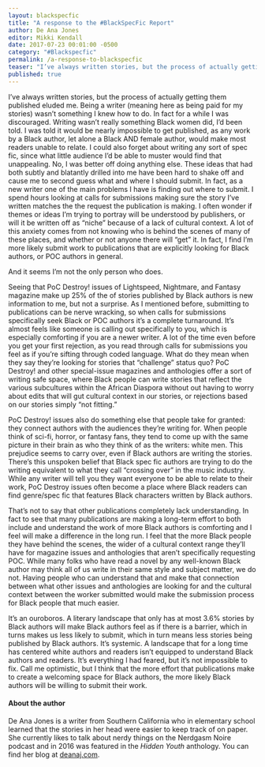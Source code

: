 ```yaml
---
layout: blackspecfic
title: "A response to the #BlackSpecFic Report"
author: De Ana Jones
editor: Mikki Kendall
date: 2017-07-23 00:01:00 -0500
category: "#Blackspecfic"
permalink: /a-response-to-blackspecfic
teaser: "I’ve always written stories, but the process of actually getting them published eluded me."
published: true
---
```


I’ve always written stories, but the process of actually getting them published eluded me. Being a writer (meaning here as being paid for my stories) wasn’t something I knew how to do. In fact for a while I was discouraged. Writing wasn’t really something Black women did, I’d been told. I was told it would be nearly impossible to get published, as any work by a Black author, let alone a Black AND female author, would make most readers unable to relate. I could also forget about writing any sort of spec fic, since what little audience I’d be able to muster would find that unappealing. No, I was better off doing anything else. These ideas that had both subtly and blatantly drilled into me have been hard to shake off and cause me to second guess what and where I should submit. In fact, as a new writer one of the main problems I have is finding out where to submit. I spend hours looking at calls for submissions making sure the story I’ve written matches the the request the publication is making. I often wonder if themes or ideas I’m trying to portray will be understood by publishers, or will it be written off as “niche” because of a lack of cultural context. A lot of this anxiety comes from not knowing who is behind the scenes of many of these places, and whether or not anyone there will “get” it. In fact, I find I’m more likely submit work to  publications that are explicitly looking for Black authors, or POC authors in general.

And it seems I’m not the only person who does.

Seeing that PoC Destroy! issues of Lightspeed, Nightmare, and Fantasy magazine make up 25% of the of stories published by Black authors is new information to me, but not a surprise. As I mentioned before, submitting to publications can be nerve wracking, so when calls for submissions specifically seek Black or POC authors it’s a complete turnaround. It’s almost feels like someone is calling out specifically to you, which is especially comforting if you are a newer writer. A lot of the time even before you get your first rejection, as you read through calls for submissions you feel as if you’re sifting through coded language. What do they mean when they say they’re looking for stories that “challenge” status quo? PoC Destroy! and other special-issue magazines and anthologies offer a sort of writing safe space, where Black people can write stories that reflect the various subcultures within the African Diaspora without out having to worry about edits that will gut cultural context in our stories, or rejections based on our stories simply “not fitting.”

PoC Destroy! issues also do something else that people take for granted: they connect authors with the audiences they’re writing for. When people think of sci-fi, horror, or fantasy fans, they tend to come up with the same picture in their brain as who they think of as the writers: white men. This prejudice seems to carry over, even if Black authors are writing the stories. There’s this unspoken belief that Black spec fic authors are trying to do the writing equivalent to what they call “crossing over” in the music industry. While any writer will tell you they want everyone to be able to relate to their work, PoC Destroy issues often become a place where Black readers can find genre/spec fic that features Black characters written by Black authors.

That’s not to say that other publications completely lack understanding. In fact to see that many publications are making a long-term effort to both include and understand the work of more Black authors is comforting and I feel will make a difference in the long run. I feel that the more Black people they have behind the scenes, the wider of a cultural context range they’ll have for magazine issues and anthologies that aren’t specifically requesting POC. While many folks who have read a novel by any well-known Black author may think all of us write in their same style and subject matter, we do not. Having people who can understand that and make that connection between what other issues and anthologies are looking for and the cultural context between the worker submitted would make the submission process for Black people that much easier.

It’s an ouroboros. A literary landscape that only has at most 3.6% stories by Black authors will make Black authors feel as if there is a barrier, which in turns makes us less likely to submit, which in turn means less stories being published by Black authors. It’s systemic. A landscape that for a long time has centered white authors and readers isn’t equipped to understand Black authors and readers. It’s everything I had feared, but it’s not impossible to fix. Call me optimistic, but I think that the more effort that publications make to create a welcoming space for Black authors, the more likely Black authors will be willing to submit their work.

#### About the author

De Ana Jones is a writer from Southern California who in elementary school learned that the stories in her head were easier to keep track of on paper. She currently likes to talk about nerdy things on the Nerdgasm Noire podcast and in 2016 was featured in the _Hidden Youth_ anthology. You can find her blog at [deanaj.com](http://deanaj.com).

